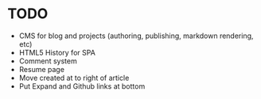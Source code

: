 TODO
====

* CMS for blog and projects (authoring, publishing, markdown rendering, etc)
* HTML5 History for SPA
* Comment system
* Resume page
* Move created at to right of article
* Put Expand and Github links at bottom
